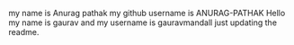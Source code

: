 my name is Anurag pathak my github username is ANURAG-PATHAK
Hello my name is gaurav and my username is gauravmandall just updating the readme.
